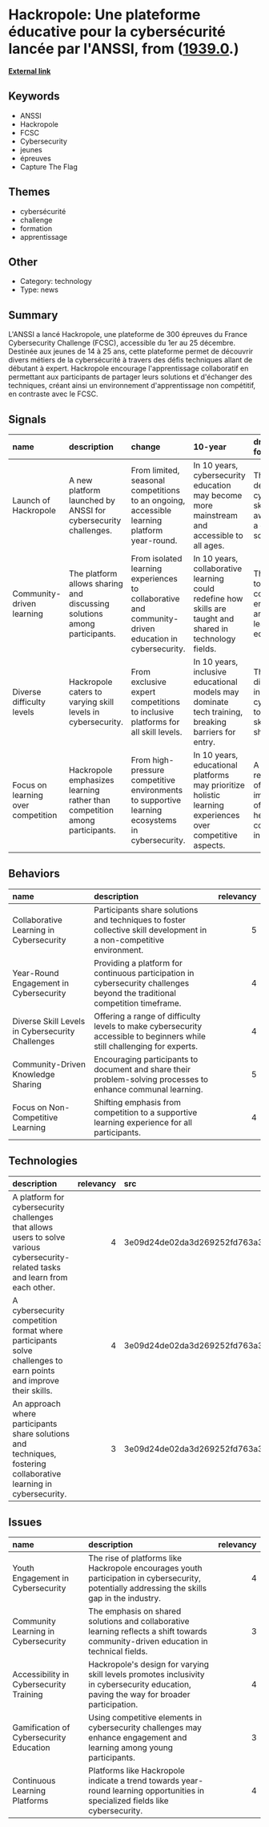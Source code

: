 # __Hackropole: Une plateforme éducative pour la cybersécurité lancée par l'ANSSI__, from ([1939.0](https://kghosh.substack.com/p/1939.0).)

__[External link](https://cyber.gouv.fr/actualites/lanssi-lance-hackropole)__



## Keywords

* ANSSI
* Hackropole
* FCSC
* Cybersecurity
* jeunes
* épreuves
* Capture The Flag

## Themes

* cybersécurité
* challenge
* formation
* apprentissage

## Other

* Category: technology
* Type: news

## Summary

L'ANSSI a lancé Hackropole, une plateforme de 300 épreuves du France Cybersecurity Challenge (FCSC), accessible du 1er au 25 décembre. Destinée aux jeunes de 14 à 25 ans, cette plateforme permet de découvrir divers métiers de la cybersécurité à travers des défis techniques allant de débutant à expert. Hackropole encourage l'apprentissage collaboratif en permettant aux participants de partager leurs solutions et d'échanger des techniques, créant ainsi un environnement d'apprentissage non compétitif, en contraste avec le FCSC.

## Signals

| name                               | description                                                                | change                                                                                               | 10-year                                                                                                   | driving-force                                                                           |   relevancy |
|:-----------------------------------|:---------------------------------------------------------------------------|:-----------------------------------------------------------------------------------------------------|:----------------------------------------------------------------------------------------------------------|:----------------------------------------------------------------------------------------|------------:|
| Launch of Hackropole               | A new platform launched by ANSSI for cybersecurity challenges.             | From limited, seasonal competitions to an ongoing, accessible learning platform year-round.          | In 10 years, cybersecurity education may become more mainstream and accessible to all ages.               | The growing demand for cybersecurity skills and awareness in a digital society.         |           4 |
| Community-driven learning          | The platform allows sharing and discussing solutions among participants.   | From isolated learning experiences to collaborative and community-driven education in cybersecurity. | In 10 years, collaborative learning could redefine how skills are taught and shared in technology fields. | The shift towards community engagement and peer learning in education.                  |           3 |
| Diverse difficulty levels          | Hackropole caters to varying skill levels in cybersecurity.                | From exclusive expert competitions to inclusive platforms for all skill levels.                      | In 10 years, inclusive educational models may dominate tech training, breaking barriers for entry.        | The need for diverse talent in cybersecurity to address skill shortages.                |           4 |
| Focus on learning over competition | Hackropole emphasizes learning rather than competition among participants. | From high-pressure competitive environments to supportive learning ecosystems in cybersecurity.      | In 10 years, educational platforms may prioritize holistic learning experiences over competitive aspects. | A broader recognition of the importance of mental health and collaboration in learning. |           5 |

## Behaviors

| name                                             | description                                                                                                                 |   relevancy |
|:-------------------------------------------------|:----------------------------------------------------------------------------------------------------------------------------|------------:|
| Collaborative Learning in Cybersecurity          | Participants share solutions and techniques to foster collective skill development in a non-competitive environment.        |           5 |
| Year-Round Engagement in Cybersecurity           | Providing a platform for continuous participation in cybersecurity challenges beyond the traditional competition timeframe. |           4 |
| Diverse Skill Levels in Cybersecurity Challenges | Offering a range of difficulty levels to make cybersecurity accessible to beginners while still challenging for experts.    |           4 |
| Community-Driven Knowledge Sharing               | Encouraging participants to document and share their problem-solving processes to enhance communal learning.                |           5 |
| Focus on Non-Competitive Learning                | Shifting emphasis from competition to a supportive learning experience for all participants.                                |           4 |

## Technologies

| description                                                                                                                       |   relevancy | src                              |
|:----------------------------------------------------------------------------------------------------------------------------------|------------:|:---------------------------------|
| A platform for cybersecurity challenges that allows users to solve various cybersecurity-related tasks and learn from each other. |           4 | 3e09d24de02da3d269252fd763a313d5 |
| A cybersecurity competition format where participants solve challenges to earn points and improve their skills.                   |           4 | 3e09d24de02da3d269252fd763a313d5 |
| An approach where participants share solutions and techniques, fostering collaborative learning in cybersecurity.                 |           3 | 3e09d24de02da3d269252fd763a313d5 |

## Issues

| name                                    | description                                                                                                                                   |   relevancy |
|:----------------------------------------|:----------------------------------------------------------------------------------------------------------------------------------------------|------------:|
| Youth Engagement in Cybersecurity       | The rise of platforms like Hackropole encourages youth participation in cybersecurity, potentially addressing the skills gap in the industry. |           4 |
| Community Learning in Cybersecurity     | The emphasis on shared solutions and collaborative learning reflects a shift towards community-driven education in technical fields.          |           3 |
| Accessibility in Cybersecurity Training | Hackropole's design for varying skill levels promotes inclusivity in cybersecurity education, paving the way for broader participation.       |           4 |
| Gamification of Cybersecurity Education | Using competitive elements in cybersecurity challenges may enhance engagement and learning among young participants.                          |           3 |
| Continuous Learning Platforms           | Platforms like Hackropole indicate a trend towards year-round learning opportunities in specialized fields like cybersecurity.                |           4 |